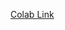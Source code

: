 [Colab Link](https://colab.research.google.com/drive/1pWd74QHi9Nsxmy6xfJBwJ3MDIDd93afr?usp=sharing)
